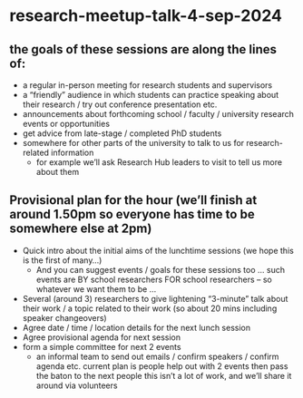 # research-meetup-talk-4-sep-2024


## the goals of these sessions are along the lines of:

- a regular in-person meeting for research students and supervisors
- a “friendly” audience in which students can practice speaking about their research / try out conference presentation etc.
- announcements about forthcoming school / faculty / university research events or opportunities
- get advice from late-stage / completed PhD students
- somewhere for other parts of the university to talk to us for research-related information
  - for example we’ll ask Research Hub leaders to visit to tell us more about them

## Provisional plan for the hour (we’ll finish at around 1.50pm so everyone has time to be somewhere else at 2pm)

- Quick intro about the initial aims of the lunchtime sessions (we hope this is the first of many…)
  - And you can suggest events / goals for these sessions too … such events are BY school researchers FOR school researchers – so whatever we want them to be …
- Several (around 3) researchers to give lightening “3-minute” talk about their work / a topic related to their work (so about 20 mins including speaker changeovers)
- Agree date / time / location details for the next lunch session
- Agree provisional agenda for next session
- form a simple committee for next 2 events
  - an informal team to send out emails / confirm speakers / confirm agenda etc. current plan is people help out with 2 events then pass the baton to the next people 
this isn’t a lot of work, and we’ll share it around via volunteers
